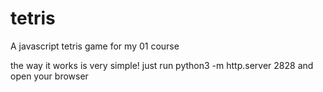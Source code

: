 # tetris
A javascript tetris game for my 01 course 

the way it works is very simple!
just run
python3 -m http.server 2828 and open your browser
